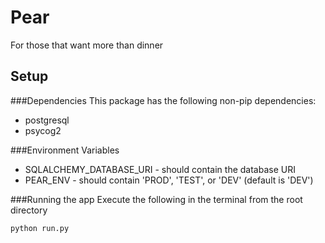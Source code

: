 Pear
===============

For those that want more than dinner


Setup
----------------------
###Dependencies
This package has the following non-pip dependencies:
+ postgresql
+ psycog2

###Environment Variables
+ SQLALCHEMY_DATABASE_URI - should contain the database URI
+ PEAR_ENV - should contain 'PROD', 'TEST', or 'DEV' (default is 'DEV')

###Running the app
Execute the following in the terminal from the root directory
```
python run.py
```